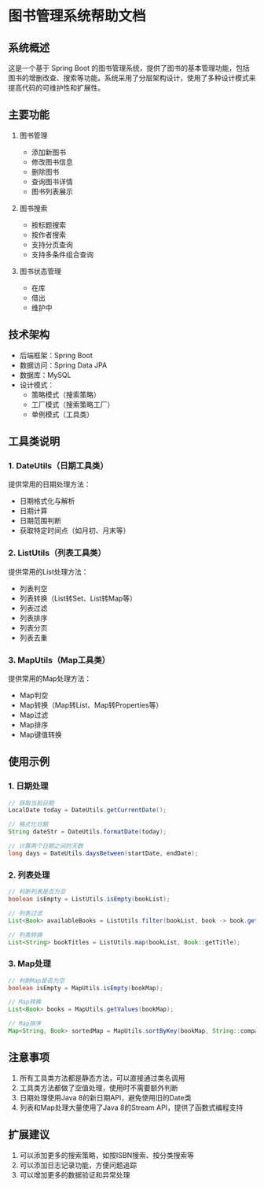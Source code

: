 # 图书管理系统帮助文档

## 系统概述
这是一个基于 Spring Boot 的图书管理系统，提供了图书的基本管理功能，包括图书的增删改查、搜索等功能。系统采用了分层架构设计，使用了多种设计模式来提高代码的可维护性和扩展性。

## 主要功能
1. 图书管理
   - 添加新图书
   - 修改图书信息
   - 删除图书
   - 查询图书详情
   - 图书列表展示

2. 图书搜索
   - 按标题搜索
   - 按作者搜索
   - 支持分页查询
   - 支持多条件组合查询

3. 图书状态管理
   - 在库
   - 借出
   - 维护中

## 技术架构
- 后端框架：Spring Boot
- 数据访问：Spring Data JPA
- 数据库：MySQL
- 设计模式：
  - 策略模式（搜索策略）
  - 工厂模式（搜索策略工厂）
  - 单例模式（工具类）

## 工具类说明

### 1. DateUtils（日期工具类）
提供常用的日期处理方法：
- 日期格式化与解析
- 日期计算
- 日期范围判断
- 获取特定时间点（如月初、月末等）

### 2. ListUtils（列表工具类）
提供常用的List处理方法：
- 列表判空
- 列表转换（List转Set、List转Map等）
- 列表过滤
- 列表排序
- 列表分页
- 列表去重

### 3. MapUtils（Map工具类）
提供常用的Map处理方法：
- Map判空
- Map转换（Map转List、Map转Properties等）
- Map过滤
- Map排序
- Map键值转换

## 使用示例

### 1. 日期处理
```java
// 获取当前日期
LocalDate today = DateUtils.getCurrentDate();

// 格式化日期
String dateStr = DateUtils.formatDate(today);

// 计算两个日期之间的天数
long days = DateUtils.daysBetween(startDate, endDate);
```

### 2. 列表处理
```java
// 判断列表是否为空
boolean isEmpty = ListUtils.isEmpty(bookList);

// 列表过滤
List<Book> availableBooks = ListUtils.filter(bookList, book -> book.getStatus() == BookStatus.AVAILABLE);

// 列表转换
List<String> bookTitles = ListUtils.map(bookList, Book::getTitle);
```

### 3. Map处理
```java
// 判断Map是否为空
boolean isEmpty = MapUtils.isEmpty(bookMap);

// Map转换
List<Book> books = MapUtils.getValues(bookMap);

// Map排序
Map<String, Book> sortedMap = MapUtils.sortByKey(bookMap, String::compareTo);
```

## 注意事项
1. 所有工具类方法都是静态方法，可以直接通过类名调用
2. 工具类方法都做了空值处理，使用时不需要额外判断
3. 日期处理使用Java 8的新日期API，避免使用旧的Date类
4. 列表和Map处理大量使用了Java 8的Stream API，提供了函数式编程支持

## 扩展建议
1. 可以添加更多的搜索策略，如按ISBN搜索、按分类搜索等
2. 可以添加日志记录功能，方便问题追踪
3. 可以增加更多的数据验证和异常处理


